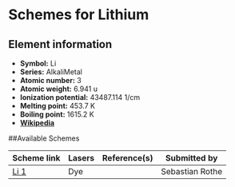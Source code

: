 # Schemes for Lithium

## Element information

- **Symbol:** Li
- **Series:** AlkaliMetal
- **Atomic number:** 3
- **Atomic weight:** 6.941 u
- **Ionization potential:** 43487.114 1/cm
- **Melting point:** 453.7 K
- **Boiling point:** 1615.2 K
- [**Wikipedia**](https://en.wikipedia.org/wiki/Lithium)

##Available Schemes

|       Scheme link       | Lasers | Reference(s) |  Submitted by   |
| ----------------------- | ------ | ------------ | --------------- |
| [Li 1](../li/li-001.md) | Dye    |              | Sebastian Rothe |
